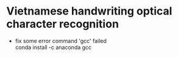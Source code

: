 # Vietnamese handwriting optical character recognition

- fix some error command 'gcc' failed  
conda install -c anaconda gcc